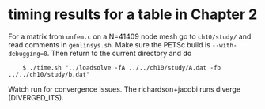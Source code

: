 # timing results for a table in Chapter 2

For a matrix from `unfem.c` on a N=41409 node mesh go to `ch10/study/` and read comments in `genlinsys.sh`.  Make sure the PETSc build is `--with-debugging=0`.  Then return to the current directory and do

        $ ./time.sh "../loadsolve -fA ../../ch10/study/A.dat -fb ../../ch10/study/b.dat"

Watch run for convergence issues.  The richardson+jacobi runs diverge (DIVERGED_ITS).


